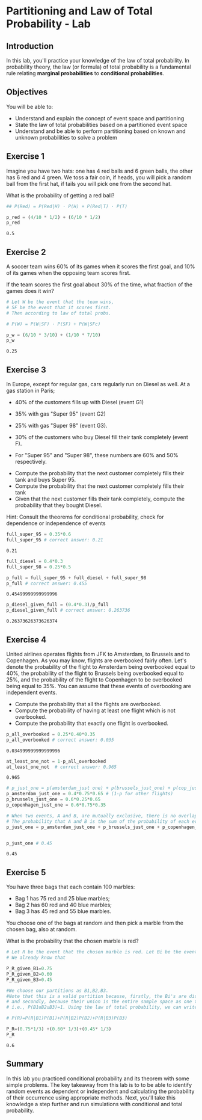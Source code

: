 
# Partitioning and Law of Total Probability - Lab

## Introduction 
In this lab, you'll practice your knowledge of the law of total probability. In probability theory, the law (or formula) of total probability is a fundamental rule relating **marginal probabilities** to **conditional probabilities**.

## Objectives

You will be able to:
* Understand and explain the concept of event space and partitioning 
* State the law of total probabilities based on a partitioned event space
* Understand and be able to perform partitioning based on known and unknown probabilities to solve a problem

## Exercise 1
Imagine you have two hats: one has 4 red balls and 6 green balls, the other has 6 red and 4 green. We toss a fair coin, if heads, you will pick a random ball from the first hat, if tails you will pick one from the second hat. 

What is the probability of getting a red ball?


```python
## P(Red) = P(Red|H) · P(H) + P(Red|T) · P(T)

p_red = (4/10 * 1/2) + (6/10 * 1/2)
p_red
```




    0.5



## Exercise 2
A soccer team wins 60% of its games when it scores the first goal, and 10% of its games when the opposing team 
scores first. 

If the team scores the first goal about 30% of the time, what fraction of the games does it win?


```python
# Let W be the event that the team wins, 
# SF be the event that it scores first. 
# Then according to law of total probs.

# P(W) = P(W|SF) · P(SF) + P(W|SFc) 

p_w = (6/10 * 3/10) + (1/10 * 7/10)
p_w
```




    0.25



## Exercise 3

In Europe, except for regular gas, cars regularly run on Diesel as well. At a gas station in Paris; 


* 40% of the customers fills up with Diesel (event G1) 
* 35% with gas "Super 95" (event G2)
* 25% with gas "Super 98" (event G3). 


* 30% of the customers who buy Diesel fill their tank completely (event F). 
* For "Super 95" and "Super 98", these numbers are  60% and 50% respectively.


- Compute the probability that the next customer completely fills their tank and buys Super 95. 
- Compute the probability that the next customer completely fills their tank
- Given that the next customer fills their tank completely, compute the probability that they bought Diesel. 

Hint: Consult the theorems for conditional probability, check for dependence or independence of events


```python
full_super_95 = 0.35*0.6
full_super_95 # correct answer: 0.21
```




    0.21




```python
full_diesel = 0.4*0.3
full_super_98 = 0.25*0.5

p_full = full_super_95 + full_diesel + full_super_98
p_full # correct answer: 0.455
```




    0.45499999999999996




```python
p_diesel_given_full = (0.4*0.3)/p_full
p_diesel_given_full # correct answer: 0.263736
```




    0.26373626373626374



## Exercise 4

United airlines operates flights from JFK to Amsterdam, to Brussels and to Copenhagen. As you may know, flights are overbooked fairly often. Let's denote the probability of the flight to Amsterdam being overbooked equal to 40%, the probability of the flight to Brussels being overbooked equal to 25%, and the probability of the flight to Copenhagen to be overbooked being equal to 35%. You can assume that these events of overbooking are independent events.

- Compute the probability that all the flights are overbooked.
- Compute the probability of having at least one flight which is not overbooked.
- Compute the probability that exactly one flight is overbooked.


```python
p_all_overbooked = 0.25*0.40*0.35
p_all_overbooked # correct answer: 0.035
```




    0.034999999999999996




```python
at_least_one_not = 1-p_all_overbooked
at_least_one_not  # correct answer: 0.965
```




    0.965




```python
# p_just_one = p(amsterdam_just one) + p(brussels_just_one) + p(cop_just_one)
p_amsterdam_just_one = 0.4*0.75*0.65 # (1-p for other flights)
p_brussels_just_one = 0.6*0.25*0.65
p_copenhagen_just_one = 0.6*0.75*0.35

# When two events, A and B, are mutually exclusive, there is no overlap between these events. 
# The probability that A and B is the sum of the probability of each event
p_just_one = p_amsterdam_just_one + p_brussels_just_one + p_copenhagen_just_one


p_just_one # 0.45
```




    0.45



## Exercise 5
You have three bags that each contain 100 marbles:

- Bag 1 has 75 red and 25 blue marbles;
- Bag 2 has 60 red and 40 blue marbles;
- Bag 3 has 45 red and 55 blue marbles.

You choose one of the bags at random and then pick a marble from the chosen bag, also at random. 

What is the probability that the chosen marble is red?



```python
# Let R be the event that the chosen marble is red. Let Bi be the event that you choose Bag i. 
# We already know that

P_R_given_B1=0.75
P_R_given_B2=0.60
P_R_given_B3=0.45

#We choose our partitions as B1,B2,B3. 
#Note that this is a valid partition because, firstly, the Bi's are disjoint (only one of them can happen), 
# and secondly, because their union is the entire sample space as one the bags will be chosen for sure.
# i.e., P(B1∪B2∪B3)=1. Using the law of total probability, we can write

# P(R)=P(R|B1)P(B1)+P(R|B2)P(B2)+P(R|B3)P(B3)

P_R=(0.75*1/3) +(0.60* 1/3)+(0.45* 1/3)
P_R

```




    0.6



## Summary 

In this lab you practiced conditional probability and its theorem with some simple problems. The key takeaway from this lab is to to be able to identify random events as dependent or independent and calculating the probability of their occurrence using appropriate methods. Next, you'll take this knowledge a step further and run simulations with conditional and total probability. 
